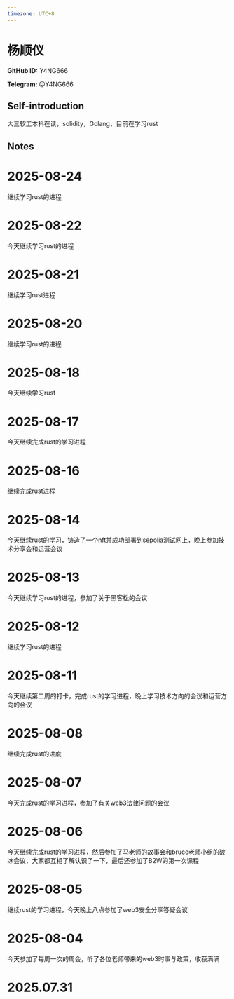 ```yaml
---
timezone: UTC+8
---
```


# 杨顺仪

**GitHub ID:** Y4NG666

**Telegram:** @Y4NG666

## Self-introduction

大三软工本科在读，solidity，Golang，目前在学习rust

## Notes

<!-- Content_START -->

# 2025-08-24
<!-- DAILY_CHECKIN_2025-08-24_START -->
继续学习rust的进程
<!-- DAILY_CHECKIN_2025-08-24_END -->


# 2025-08-22
<!-- DAILY_CHECKIN_2025-08-22_START -->
今天继续学习rust的进程
<!-- DAILY_CHECKIN_2025-08-22_END -->

# 2025-08-21

继续学习rust进程

# 2025-08-20

继续学习rust的进程

# 2025-08-18

今天继续学习rust

# 2025-08-17

今天继续完成rust的学习进程

# 2025-08-16

继续完成rust进程

# 2025-08-14

今天继续rust的学习，铸造了一个nft并成功部署到sepolia测试网上，晚上参加技术分享会和运营会议

# 2025-08-13

今天继续学习rust的进程，参加了关于黑客松的会议

# 2025-08-12

继续学习rust的进程

# 2025-08-11

今天继续第二周的打卡，完成rust的学习进程，晚上学习技术方向的会议和运营方向的会议

# 2025-08-08

继续完成rust的进度

# 2025-08-07

今天完成rust的学习进程，参加了有关web3法律问题的会议

# 2025-08-06

今天继续完成rust的学习进程，然后参加了马老师的故事会和bruce老师小组的破冰会议，大家都互相了解认识了一下，最后还参加了B2W的第一次课程

# 2025-08-05

继续rust的学习进程，今天晚上八点参加了web3安全分享答疑会议

# 2025-08-04

今天参加了每周一次的周会，听了各位老师带来的web3时事与政策，收获满满

# 2025.07.31


<!-- Content_END -->
